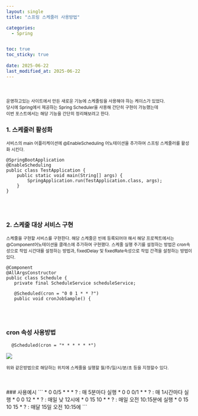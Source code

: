 ```yaml
---
layout: single
title: "스프링 스케줄러 사용방법"

categories:
  - Spring


toc: true
toc_sticky: true
 
date: 2025-06-22
last_modified_at: 2025-06-22
---
```

<br/>
<br/>
<small>
운영하고있는 사이트에서 만든 새로운 기능에 스케줄링을 사용해야 하는 케이스가 있었다. <br/>
당시에 Spring에서 제공하는 Spring Scheduler을 사용해 간단히 구현이 가능했는데 <br/>
이번 포스트에서는 해당 기능을 간단히 정리해보려고 한다.
</small>

### 1. 스케줄러 활성화
<small>서비스의 main 어플리케이션에 @EnableScheduling 어노테이션을 추가하여 스프링 스케줄러를 활성화 시킨다.</small>
```
@SpringBootApplication
@EnableScheduling 
public class TestApplication {
    public static void main(String[] args) {
        SpringApplication.run(TestApplication.class, args);
    }
}
```
<br/>
<br/>

### 2. 스케줄 대상 서비스 구현
<small>스케줄을 구현할 서비스를 구현한다.
해당 스케줄은 빈에 등록되어야 해서 해당 프로젝트에서는 @Component어노테이션을 클래스에 추가하여 구현했다.
스케줄 실행 주기를 설정하는 방법은 cron속성으로 작업 시간대를 설정하는 방법과, fixedDelay 및 fixedRate속성으로 작업 간격을 설정하는 방법이 있다.
</small>
 ```
@Component
@AllArgsConstructor
public class Schedule {
    private final ScheduleService scheduleService;

    @Scheduled(cron = "0 0 1 * * ?")
    public void cronJobSample() {
```

<br/>
<br/>

### cron 속성 사용방법
```
  @Scheduled(cron = "* * * * * *")
```

<img src = "https://img1.daumcdn.net/thumb/R1280x0/?scode=mtistory2&fname=https%3A%2F%2Fblog.kakaocdn.net%2Fdn%2FcdKeqm%2FbtsyLM2sdPc%2FrbncndtKe7GqJKHacB6a4k%2Fimg.png">

<small>위와 같은방법으로 해당하는 위치에 스케줄을 실행할 월/주/일/시/분/초 등을 지정할수 있다.</small>

<br/>
<br/>
### 사용예시
```
* 0 0/5 * * * ? : 매 5분마다 실행
* 0 0 0/1 * * ? : 매 1시간마다 실행
* 0 0 12 * * ? : 매일 낮 12시에
* 0 15 10 * * ? : 매일 오전 10:15분에 실행
* 0 15 10 15 * ? : 매달 15일 오전 10:15에
```
